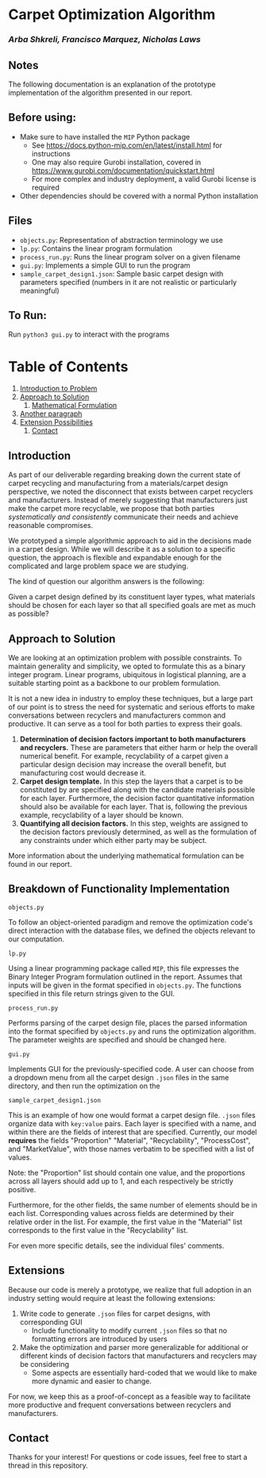 # Carpet Optimization Algorithm
### _Arba Shkreli, Francisco Marquez, Nicholas Laws_

## Notes

The following documentation is an explanation of the prototype implementation of 
the algorithm presented in our report.

## Before using:
- Make sure to have installed the `MIP` Python package
    - See https://docs.python-mip.com/en/latest/install.html for instructions
    - One may also require Gurobi installation, covered in https://www.gurobi.com/documentation/quickstart.html
    - For more complex and industry deployment, a valid Gurobi license is required
- Other dependencies should be covered with a normal Python installation

## Files
- `objects.py`: Representation of abstraction terminology we use
- `lp.py`: Contains the linear program formulation
- `process_run.py`: Runs the linear program solver on a given filename
- `gui.py`: Implements a simple GUI to run the program
- `sample_carpet_design1.json`: Sample basic carpet design with parameters specified (numbers in it are not realistic or particularly meaningful)

## To Run:
Run `python3 gui.py` to interact with the programs

# Table of Contents
1. [Introduction to Problem](#introduction)
2. [Approach to Solution](#approach-to-solution)
    1. [Mathematical Formulation](#mathematical-formulation)
3. [Another paragraph](#another-paragraph)
4. [Extension Possibilities](#extensions)
    1. [Contact](#contact)

## Introduction <a name="introduction"></a>
As part of our deliverable regarding breaking down the current state of carpet recycling
and manufacturing from a materials/carpet design perspective, we noted the disconnect
that exists between carpet recyclers and manufacturers. Instead of merely suggesting that
manufacturers just make the carpet more recyclable, we propose that both parties
_systematically and consistently_ communicate their needs and achieve reasonable compromises.

We prototyped a simple algorithmic approach to aid in the decisions made in a carpet design.
While we will describe it as a solution to a specific question, the approach is flexible
and expandable enough for the complicated and large problem space we are studying.

The kind of question our algorithm answers is the following:

Given a carpet design defined by its constituent layer types, 
what materials should be chosen for each layer so that all specified 
goals are met as much as possible?

## Approach to Solution <a name="paragraph1"></a>
We are looking at an optimization problem with possible constraints. To maintain
generality and simplicity, we opted to formulate this as a binary integer program.
Linear programs, ubiquitous in logistical planning, are a suitable starting
point as a backbone to our problem formulation.

It is not a new idea in industry to employ these techniques,
but a large part of our point is to stress the need for systematic and
serious efforts to make conversations between recyclers and manufacturers
common and productive. It can serve as a tool for both parties to express
their goals.

1. **Determination of decision factors important to both manufacturers and recyclers.** 
    These are parameters that either harm or help the overall numerical benefit. For example, recyclability of a carpet given a particular design decision may increase the overall 
    benefit, but manufacturing cost would decrease it.
2. **Carpet design template.** 
    In this step the layers that a carpet is to be constituted by are specified along with the candidate materials possible for each layer. Furthermore, the decision factor quantitative information should also be available for each layer. That is, following the previous example, recyclability of a layer should be known.
3. **Quantifying all decision factors.** 
    In this step, weights are assigned to the decision factors previously determined, as well 
    as the formulation of any constraints under which either party may be subject.

More information about the underlying mathematical formulation can be found in our report.

## Breakdown of Functionality Implementation <a name="paragraph2"></a>

`objects.py`

To follow an object-oriented paradigm and remove the optimization code's direct 
interaction with the database files, we defined the objects relevant to our 
computation.

`lp.py`

Using a linear programming package called `MIP`, this file expresses the Binary
Integer Program formulation outlined in the report. Assumes that inputs will be
given in the format specified in `objects.py`. The functions specified in this
file return strings given to the GUI.

`process_run.py`

Performs parsing of the carpet design file, places the parsed information into the
format specified by `objects.py` and runs the optimization algorithm. The parameter
weights are specified and should be changed here.

`gui.py`

Implements GUI for the previously-specified code. A user can choose from a dropdown
menu from all the carpet design `.json` files in the same directory, and then run
the optimization on the 

`sample_carpet_design1.json`

This is an example of how one would format a carpet design file. `.json` files organize 
data with `key:value` pairs. Each layer is specified with a name, and within there are 
the fields of interest that are specified. Currently, our model **requires** the fields 
"Proportion" "Material", "Recyclability", "ProcessCost", and "MarketValue", with those 
names verbatim to be specified with a list of values.

Note: the "Proportion" list should contain one value, and the proportions across all layers
should add up to 1, and each respectively be strictly positive.

Furthermore, for the other fields, the same number of elements should be in each list. 
Corresponding values across fields are determined by their relative order in the list.
For example, the first value in the "Material" list corresponds to the first value in
the "Recyclability" list. 

For even more specific details, see the individual files' comments.

## Extensions <a name="paragraph3"></a>
Because our code is merely a prototype, we realize that full adoption in an industry 
setting would require at least the following extensions:
1. Write code to generate `.json` files for carpet designs, with corresponding GUI
    - Include functionality to modify current `.json` files so that no formatting
    errors are introduced by users
2. Make the optimization and parser more generalizable for additional or different
kinds of decision factors that manufacturers and recyclers may be considering
    - Some aspects are essentially hard-coded that we would like to make more
    dynamic and easier to change.

For now, we keep this as a proof-of-concept as a feasible way to facilitate more
productive and frequent conversations between recyclers and manufacturers.

## Contact

Thanks for your interest! For questions or code issues, feel free to start a thread 
in this repository.